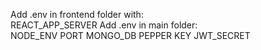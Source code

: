 Add .env in frontend folder with:<br/>
REACT_APP_SERVER
Add .env in main folder:<br/>
NODE_ENV
PORT
MONGO_DB
PEPPER
KEY
JWT_SECRET
